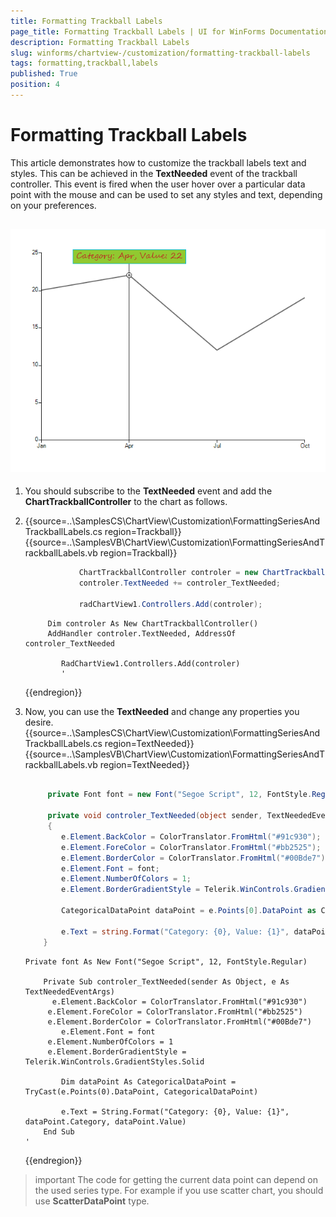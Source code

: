 ```yaml
---
title: Formatting Trackball Labels
page_title: Formatting Trackball Labels | UI for WinForms Documentation
description: Formatting Trackball Labels
slug: winforms/chartview-/customization/formatting-trackball-labels
tags: formatting,trackball,labels
published: True
position: 4
---
```


# Formatting Trackball Labels



This article demonstrates how to customize the trackball labels text and styles. This can be achieved in the __TextNeeded__ event of the trackball controller. This event is fired when the user hover over a particular data point with the mouse and can be used to set any styles and text, depending on your preferences.

## ![chartview-customization-formatting-trackball-labels 001](images/chartview-customization-formatting-trackball-labels001.png)

1. You should subscribe to the __TextNeeded__ event and add the __ChartTrackballController__ to the chart as follows. 
2. 
	{{source=..\SamplesCS\ChartView\Customization\FormattingSeriesAndTrackballLabels.cs region=Trackball}} 
	{{source=..\SamplesVB\ChartView\Customization\FormattingSeriesAndTrackballLabels.vb region=Trackball}} 

	````C#
            	ChartTrackballController controler = new ChartTrackballController();
            	controler.TextNeeded += controler_TextNeeded;

            	radChartView1.Controllers.Add(controler);
	````
	````VB.NET
       	 Dim controler As New ChartTrackballController()
       	 AddHandler controler.TextNeeded, AddressOf controler_TextNeeded

        	RadChartView1.Controllers.Add(controler)
        	'
	````

	{{endregion}} 




1. Now, you can use the __TextNeeded__ and change any properties you desire. 
	{{source=..\SamplesCS\ChartView\Customization\FormattingSeriesAndTrackballLabels.cs region=TextNeeded}} 
	{{source=..\SamplesVB\ChartView\Customization\FormattingSeriesAndTrackballLabels.vb region=TextNeeded}} 

	````C#

       	 private Font font = new Font("Segoe Script", 12, FontStyle.Regular);

       	 private void controler_TextNeeded(object sender, TextNeededEventArgs e)
       	 {
            e.Element.BackColor = ColorTranslator.FromHtml("#91c930");
            e.Element.ForeColor = ColorTranslator.FromHtml("#bb2525");
            e.Element.BorderColor = ColorTranslator.FromHtml("#00Bde7");
            e.Element.Font = font;
            e.Element.NumberOfColors = 1;
            e.Element.BorderGradientStyle = Telerik.WinControls.GradientStyles.Solid;

            CategoricalDataPoint dataPoint = e.Points[0].DataPoint as CategoricalDataPoint;

            e.Text = string.Format("Category: {0}, Value: {1}", dataPoint.Category, dataPoint.Value);
        }
	````
	````VB.NET
    Private font As New Font("Segoe Script", 12, FontStyle.Regular)

    	Private Sub controler_TextNeeded(sender As Object, e As TextNeededEventArgs)
      	  e.Element.BackColor = ColorTranslator.FromHtml("#91c930")
       	 e.Element.ForeColor = ColorTranslator.FromHtml("#bb2525")
       	 e.Element.BorderColor = ColorTranslator.FromHtml("#00Bde7")
        	e.Element.Font = font
       	 e.Element.NumberOfColors = 1
       	 e.Element.BorderGradientStyle = Telerik.WinControls.GradientStyles.Solid
	
        	Dim dataPoint As CategoricalDataPoint = TryCast(e.Points(0).DataPoint, CategoricalDataPoint)

        	e.Text = String.Format("Category: {0}, Value: {1}", dataPoint.Category, dataPoint.Value)
    	End Sub
    '
	````

	{{endregion}}  

>important The code for getting the current data point can depend on the used series type. For example if you use scatter chart, you should use __ScatterDataPoint__ type.
>

